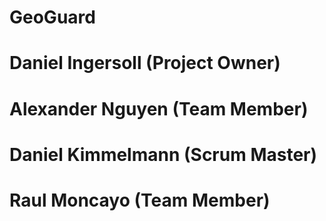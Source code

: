 # GeoGuard
# Daniel Ingersoll (Project Owner)
# Alexander Nguyen (Team Member)
# Daniel Kimmelmann (Scrum Master)
# Raul Moncayo (Team Member)
